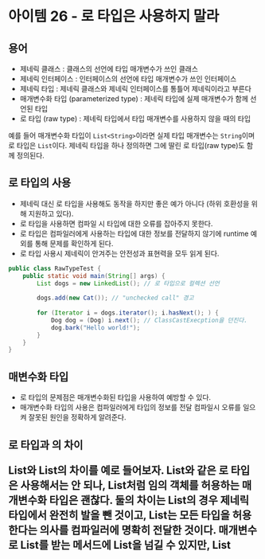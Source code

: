 # 아이템 26 - 로 타입은 사용하지 말라

## 용어

* 제네릭 클래스 : 클래스의 선언에 타입 매개변수가 쓰인 클래스
* 제네릭 인터페이스 : 인터페이스의 선언에 타입 매개변수가 쓰인 인터페이스
* 제네릭 타입 : 제네릭 클래스와 제네릭 인터페이스를 통틀어 제네릭이라고 부른다
* 매개변수화 타입 (parameterized type) : 제네릭 타입에 실제 매개변수가 함께 선언된 타입
* 로 타입 (raw type) : 제네릭 타입에서 타입 매개변수를 사용하지 않을 때의 타입

예를 들어 매개변수화 타입이 `List<String>`이라면 실제 타입 매개변수는 `String`이며 로 타입은 `List`이다.
제네릭 타입을 하나 정의하면 그에 딸린 로 타입(raw type)도 함께 정의된다.

## 로 타입의 사용

* 제네릭 대신 로 타입을 사용해도 동작을 하지만 좋은 예가 아니다 (하위 호환성을 위해 지원하고 있다).
* 로 타입을 사용하면 컴파일 시 타입에 대한 오류를 잡아주지 못한다.
* 로 타입은 컴파일러에게 사용하는 타입에 대한 정보를 전달하지 않기에 runtime 예외를 통해 문제를 확인하게 된다.
* 로 타입 사용시 제네릭이 안겨주는 안전성과 표현력을 모두 읽게 된다.

```java
public class RawTypeTest {
    public static void main(String[] args) {
        List dogs = new LinkedList(); // 로 타입으로 컬렉션 선언
        
        dogs.add(new Cat()); // "unchecked call" 경고
        
        for (Iterator i = dogs.iterator(); i.hasNext(); ) {
            Dog dog = (Dog) i.next(); // ClassCastExecption을 던진다.
            dog.bark("Hello world!");
        }
    }
}
```

## 매변수화 타입

* 로 타입의 문제점은 매개변수화된 타입을 사용하여 예방할 수 있다.
* 매개변수화 타입의 사용은 컴파일러에게 타입의 정보를 전달 컴파일시 오류를 일으켜 잘못된 원인을 정확하게 알려준다.

## 로 타입과 <Object>의 차이

**List와 List<Object>의 차이**를 예로 들어보자.
List와 같은 로 타입은 사용해서는 안 되나, List<Object>처럼 임의 객체를 허용하는 매개변수화 타입은 괜찮다.
둘의 차이는 List의 경우 제네릭 타입에서 완전히 발을 뺀 것이고, List<Object>는 모든 타입을 허용한다는 의사를 컴파일러에 명확히 전달한 것이다.
매개변수로 List를 받는 메서드에 List<String>을 넘길 수 있지만, List<Object>를 받는 메서드에는 넘길 수 없다. 이는 제네릭의 **하위 타입 규칙** 때문이다.
List<Object> 같은 매개변수화 타입을 사용할 때와 달리 List 같은 로 타입을 사용한다면 타입 안정성을 읽게 된다.

## 비한정적 와일드카드 타입(unbounded wildcard type)

제네릭 타입을 쓰고 싶지만 실제 타입 매개변수가 무엇인지 신경 쓰고 싶지 않을 때 물을표(?)를 사용하여 비한정적 와일드카드 타입으로 사용하라.
와일드카드를 사용하면 어떤 타입이라도 담을 수 있는 가장 범용적인 매개변수화 타입을 만들 수 있다.

## 로 타입과 비한정적 와일드카드의 차이

Set과 Set<?>의 차이를 예로 들어보자.
간단히 와일드카드 타입은 안전하고, 로 타입은 안전하지 않다.
로 타입 컬렉션에는 아무 원소나 넣을 수 있으니 타입 불변식을 훼손하기 쉽다.
Collectgion<?>에는 null외에는 어떤 원소를 넣을 수 없다. 다른 원소를 넣으려 하면 컴파일할 때 다음의 오류 메시지를 보게 될 것이다(컬렉션의 타입 불변식을 훼손하지 못하게 막은 것이다).

## 로 타입 사용의 예외

#### 1. class 리터럴에는 로 타입을 써야 한다. 

- 자바 명세는 class 리터럴에 매개변수화 타입을 사용하지 못하게 했다.
- List.class, String[].class. int.class는 허용하고 List<String>.class와 List<?>.class는 허용하지 않는다.

#### 2. instance of 연산자

- 런타임에는 제네릭 타입 정보가 지워지므로 instanceof 연산자는 비한정적 와일드카드 타입 이외의 매개변수화 타입에는 적용할 수 없다. 그렇기에 로 타입을 이용한다.
    ```java
    if (o instaceof Set) {
        Set<?> s = (Set<?>)o;
        ...
    }
    ```
    > o의 타입이 Set임을 확인한 다음 와일드카드 타입인 Set<?>로 형변환해야한다. 이는 검사 형변환(checked cast)이므로 컴파일러 경고가 뜨지 않는다.

### 정리
> 로 타입을 사용하면 런타임에 예외가 일어날 수 있으니 사용하면 안된다. 매개변수화 타입과 와일드카드 타입을 활용하도록 하자.